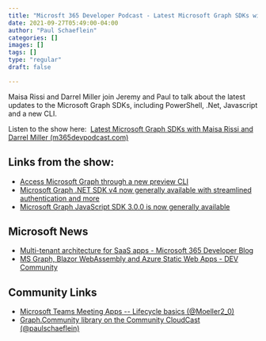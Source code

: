 ```yaml
---
title: "Microsft 365 Developer Podcast - Latest Microsoft Graph SDKs with Maisa Rissi and Darrel Miller"
date: 2021-09-27T05:49:00-04:00
author: "Paul Schaeflein"
categories: []
images: []
tags: []
type: "regular"
draft: false

---
```


Maisa Rissi and Darrel Miller join Jeremy and Paul to talk about the
latest updates to the Microsoft Graph SDKs, including PowerShell, .Net,
Javascript and a new CLI.

Listen to the show here:  [Latest Microsoft Graph SDKs with Maisa Rissi
and Darrel Miller
(m365devpodcast.com)](https://www.m365devpodcast.com/e/latest-microsoft-graph-sdks-with-maisa-rissi-and-darrel-miller/)
## Links from the show: 

-   [Access Microsoft Graph through a new preview
    CLI](https://developer.microsoft.com/en-us/graph/blogs/access-microsoft-graph-through-a-new-preview-cli/?WT.mc_id=M365-MVP-4025164)
-   [Microsoft Graph .NET SDK v4 now generally available with
    streamlined authentication and
    more](https://developer.microsoft.com/en-us/microsoft-365/blogs/microsoft-graph-net-sdk-v4-now-generally-available-with-streamlined-authentication-and-more/?WT.mc_id=M365-MVP-4025164)
-   [Microsoft Graph JavaScript SDK 3.0.0 is now generally
    available](https://developer.microsoft.com/en-us/graph/blogs/microsoft-graph-javascript-sdk-3-0-0-is-now-generally-available/?WT.mc_id=M365-MVP-4025164)

## Microsoft News 

-   [Multi-tenant architecture for SaaS apps - Microsoft 365 Developer
    Blog](https://developer.microsoft.com/en-us/graph/blogs/multi-tenant-architechture-for-saas-apps/?WT.mc_id=M365-MVP-4025164)
-   [MS Graph, Blazor WebAssembly and Azure Static Web Apps - DEV
    Community](https://dev.to/azure/ms-graph-blazor-webassembly-and-azure-static-web-apps-3p1d)

## Community Links 

-   [Microsoft Teams Meeting Apps -- Lifecycle basics
    (\@Moeller2_0)](https://mmsharepoint.wordpress.com/2021/09/21/microsoft-teams-meeting-apps-lifecycle-basics/)
-   [Graph.Community library on the Community CloudCast
    (\@paulschaeflein)](https://www.schaeflein.net/graph-community-library-on-the-community-cloudcast/)
